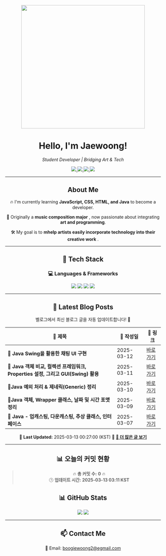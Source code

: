 
<div align="center">
  <img src="https://github.com/Jaewoong-Hwang/Jaewoong-Hwang/blob/main/Character.gif" width="400">
<h1 align="center" font-weight="bold">Hello, I'm Jaewoong! </h1>

<p align="center"><em>Student Developer | Bridging Art & Tech</em></p>

<p align="center">
  <a href="https://github.com/Jaewoong-Hwang">
    <img src="https://img.shields.io/github/followers/Jaewoong-Hwang?label=Follow&style=social" />
  </a>
  <a href="https://velog.io/@mypalebluedot29/posts">
    <img src="https://img.shields.io/badge/Velog-20C997?style=flat-square&logo=velog&logoColor=white"/>
  </a>
  <a href="https://www.youtube.com/@boogiewoong2819">
    <img src="https://img.shields.io/badge/YouTube-FF0000?style=flat-square&logo=youtube&logoColor=white"/>
  </a>
  <a href="https://www.instagram.com/boogie_woong2">
    <img src="https://img.shields.io/badge/Instagram-E4405F?style=flat-square&logo=instagram&logoColor=white"/>
  </a>
</p>

---

## About Me
 <p>🔥 I'm currently learning <strong>JavaScript, CSS, HTML, and Java</strong> to become a developer.</p>
 <p>🎨 Originally a <strong>music composition major</strong> , now passionate about integrating <strong>art and programming</strong>.</p>
 <p>🛠 My goal is to <strong>mhelp artists easily incorporate technology into their creative work</strong> .</p>

---

## 🚀 Tech Stack
### 💻 Languages & Frameworks
<p>
  <img src="https://img.shields.io/badge/JavaScript-F7DF1E?style=for-the-badge&logo=javascript&logoColor=black"/>
  <img src="https://img.shields.io/badge/CSS3-1572B6?style=for-the-badge&logo=css3&logoColor=white"/>
  <img src="https://img.shields.io/badge/HTML5-E34F26?style=for-the-badge&logo=html5&logoColor=white"/>
  <img src="https://img.shields.io/badge/Java-007396?style=for-the-badge&logo=java&logoColor=white"/>
</p>

---



## 📝 Latest Blog Posts
 벨로그에서 최신 블로그 글을 자동 업데이트합니다! 🚀

<!-- BLOG-POST-LIST:START -->
| 📝 제목 | 📅 작성일 | 🔗 링크 |
|---------|------------------|---------|
| **📌 Java Swing을 활용한 채팅 UI 구현** | 2025-03-12 | [바로가기](https://velog.io/@mypalebluedot29/Java-Swing을-활용한-채팅-UI-구현) |
| **📌 Java 객체 비교, 컬렉션 프레임워크, Properties 설정, 그리고 GUI(Swing) 활용** | 2025-03-11 | [바로가기](https://velog.io/@mypalebluedot29/Java-객체-비교-컬렉션-프레임워크-Properties-설정-그리고-GUISwing-활용) |
| **📌Java 예외 처리 & 제네릭(Generic) 정리** | 2025-03-10 | [바로가기](https://velog.io/@mypalebluedot29/Java-예외-처리-제네릭Generic-정리) |
| **📌Java 객체, Wrapper 클래스, 날짜 및 시간 포맷 정리** | 2025-03-09 | [바로가기](https://velog.io/@mypalebluedot29/Java-객체-Wrapper-클래스-날짜-및-시간-포맷-정리) |
| **📌 Java - 업캐스팅, 다운캐스팅, 추상 클래스, 인터페이스** | 2025-03-07 | [바로가기](https://velog.io/@mypalebluedot29/Java-업캐스팅-다운캐스팅-추상-클래스-인터페이스) |

📅 **Last Updated:** 2025-03-13 00:27:00 (KST)
🔗 **[📖 더 많은 글 보기](https://velog.io/@mypalebluedot29)**
<!-- BLOG-POST-LIST:END -->




---






































































































































































































































## 📊 오늘의 커밋 현황
> 🔥 **총 커밋 수:** **0** 🔥  
> 🕒 **업데이트 시간:** **2025-03-13 03:11 KST**

## 📊 GitHub Stats
<p align="center">
  <img src="https://github-readme-stats.vercel.app/api?username=Jaewoong-Hwang&show_icons=true&theme=tokyonight"/>
  <img src="https://github-readme-streak-stats.herokuapp.com/?user=Jaewoong-Hwang&theme=tokyonight"/>
</p>


---

## 📫 Contact Me
 📧 Email: boogiewoong2@egmail.com 

</div>





